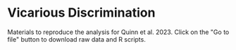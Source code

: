 # Vicarious Discrimination
Materials to reproduce the analysis for Quinn et al. 2023. Click on the "Go to file" button to download raw data and R scripts.
